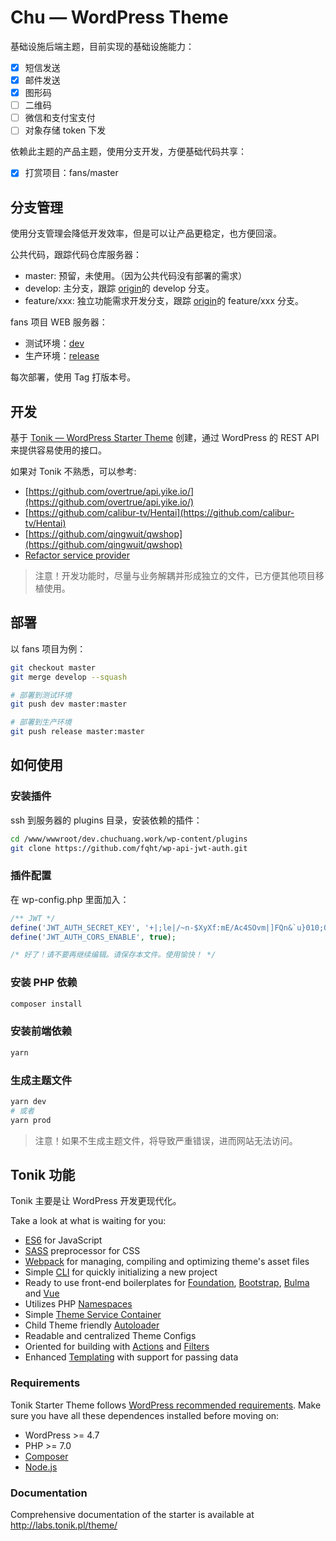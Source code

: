 # Chu — WordPress Theme

基础设施后端主题，目前实现的基础设施能力：

- [x] 短信发送
- [x] 邮件发送
- [x] 图形码
- [ ] 二维码
- [ ] 微信和支付宝支付
- [ ] 对象存储 token 下发

依赖此主题的产品主题，使用分支开发，方便基础代码共享：

- [x] 打赏项目：fans/master

## 分支管理

使用分支管理会降低开发效率，但是可以让产品更稳定，也方便回滚。

公共代码，跟踪代码仓库服务器：

- master: 预留，未使用。（因为公共代码没有部署的需求）
- develop: 主分支，跟踪 [origin](git@github.com:xiangming/tonik.git)的 develop 分支。
- feature/xxx: 独立功能需求开发分支，跟踪 [origin](git@github.com:xiangming/tonik.git)的 feature/xxx 分支。

fans 项目 WEB 服务器：

- 测试环境：[dev](ssh://git@165.154.22.106:7000/home/data/git/dev.git)
- 生产环境：[release](ssh://git@165.154.22.106:7000/home/data/git/release.git)

每次部署，使用 Tag 打版本号。

## 开发

基于 [Tonik — WordPress Starter Theme](http://labs.tonik.pl/theme/) 创建，通过 WordPress 的 REST API 来提供容易使用的接口。

如果对 Tonik 不熟悉，可以参考:

- [https://github.com/overtrue/api.yike.io/](https://github.com/overtrue/api.yike.io/)
- [https://github.com/calibur-tv/Hentai](https://github.com/calibur-tv/Hentai)
- [https://github.com/qingwuit/qwshop](https://github.com/qingwuit/qwshop)
- [Refactor service provider](https://github.com/tonik/theme/issues/27)

> 注意！开发功能时，尽量与业务解耦并形成独立的文件，已方便其他项目移植使用。

## 部署

以 fans 项目为例：

```bash
git checkout master
git merge develop --squash

# 部署到测试环境
git push dev master:master

# 部署到生产环境
git push release master:master
```

## 如何使用

### 安装插件

ssh 到服务器的 plugins 目录，安装依赖的插件：

```bash
cd /www/wwwroot/dev.chuchuang.work/wp-content/plugins
git clone https://github.com/fqht/wp-api-jwt-auth.git
```

### 插件配置

在 wp-config.php 里面加入：

```php
/** JWT */
define('JWT_AUTH_SECRET_KEY', '+|;le|/~n-$XyXf:mE/Ac4SOvm|]FQn&`u}010;ON1adj(J{A(nm/;;P<S6qFXI[');
define('JWT_AUTH_CORS_ENABLE', true);

/* 好了！请不要再继续编辑。请保存本文件。使用愉快！ */
```

### 安装 PHP 依赖

```bash
composer install
```

### 安装前端依赖

```bash
yarn
```

### 生成主题文件

```bash
yarn dev
# 或者
yarn prod
```

> 注意！如果不生成主题文件，将导致严重错误，进而网站无法访问。

## Tonik 功能

Tonik 主要是让 WordPress 开发更现代化。

Take a look at what is waiting for you:

- [ES6](https://babeljs.io/learn-es2015/) for JavaScript
- [SASS](http://sass-lang.com/) preprocessor for CSS
- [Webpack](https://webpack.js.org/) for managing, compiling and optimizing theme's asset files
- Simple [CLI](https://github.com/tonik/cli) for quickly initializing a new project
- Ready to use front-end boilerplates for [Foundation](//foundation.zurb.com/sites.html), [Bootstrap](//getbootstrap.com/docs/3.3/), [Bulma](//bulma.io/) and [Vue](//vuejs.org/)
- Utilizes PHP [Namespaces](http://php.net/manual/pl/language.namespaces.php)
- Simple [Theme Service Container](http://symfony.com/doc/2.0/glossary.html#term-service-container)
- Child Theme friendly [Autoloader](https://en.wikipedia.org/wiki/Autoload)
- Readable and centralized Theme Configs
- Oriented for building with [Actions](https://codex.wordpress.org/Glossary#Action) and [Filters](https://codex.wordpress.org/Glossary#Filter)
- Enhanced [Templating](https://en.wikibooks.org/wiki/PHP_Programming/Why_Templating) with support for passing data

### Requirements

Tonik Starter Theme follows [WordPress recommended requirements](https://wordpress.org/about/requirements/). Make sure you have all these dependences installed before moving on:

- WordPress >= 4.7
- PHP >= 7.0
- [Composer](https://getcomposer.org)
- [Node.js](https://nodejs.org)

### Documentation

Comprehensive documentation of the starter is available at <http://labs.tonik.pl/theme/>
